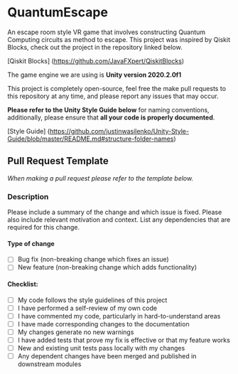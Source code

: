# QuantumEscape
An escape room style VR game that involves constructing Quantum Computing circuits as method to escape.
This project was inspired by Qiskit Blocks, check out the project in the repository linked below.

[Qiskit Blocks] (https://github.com/JavaFXpert/QiskitBlocks)

The game engine we are using is **Unity version 2020.2.0f1**

This project is completely open-source, feel free the make pull requests to this repository at any time, and please report any issues that may occur.

**Please refer to the Unity Style Guide below** for naming conventions, additionally, please ensure that **all your code is properly documented**.

[Style Guide] (https://github.com/justinwasilenko/Unity-Style-Guide/blob/master/README.md#structure-folder-names)

## Pull Request Template
*When making a pull request please refer to the template below.*

### Description
Please include a summary of the change and which issue is fixed. Please also include relevant motivation and context. List any dependencies that are required for this change.

#### Type of change
- [ ] Bug fix (non-breaking change which fixes an issue)
- [ ] New feature (non-breaking change which adds functionality)

#### Checklist:

- [ ] My code follows the style guidelines of this project
- [ ] I have performed a self-review of my own code
- [ ] I have commented my code, particularly in hard-to-understand areas
- [ ] I have made corresponding changes to the documentation
- [ ] My changes generate no new warnings
- [ ] I have added tests that prove my fix is effective or that my feature works
- [ ] New and existing unit tests pass locally with my changes
- [ ] Any dependent changes have been merged and published in downstream modules
